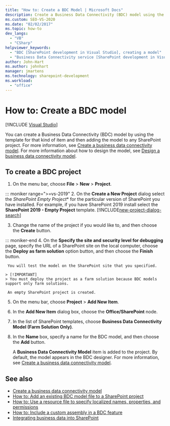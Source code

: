 ```yaml
---
title: "How to: Create a BDC Model | Microsoft Docs"
description: Create a Business Data Connectivity (BDC) model using the Visual Studio template for that kind of item and then adding the model to any SharePoint project.
ms.custom: SEO-VS-2020
ms.date: "02/02/2017"
ms.topic: how-to
dev_langs:
  - "VB"
  - "CSharp"
helpviewer_keywords:
  - "BDC [SharePoint development in Visual Studio], creating a model"
  - "Business Data Connectivity service [SharePoint development in Visual Studio], creating a model"
author: John-Hart
ms.author: johnhart
manager: jmartens
ms.technology: sharepoint-development
ms.workload:
  - "office"
---
```

# How to: Create a BDC model

 [!INCLUDE [Visual Studio](~/includes/applies-to-version/vs-windows-only.md)]

  You can create a Business Data Connectivity (BDC) model by using the template for that kind of item and then adding the model to any SharePoint project. For more information, see [Create a business data connectivity model](../sharepoint/creating-a-business-data-connectivity-model.md). For more information about how to design the model, see [Design a business data connectivity model](../sharepoint/designing-a-business-data-connectivity-model.md).

## To create a BDC project

1. On the menu bar, choose **File** > **New** > **Project**.

::: moniker range=">=vs-2019"
2. On the **Create a New Project** dialog select the *SharePoint Empty Project** for the particular version of SharePoint you have installed. For example, if you have SharePoint 2019 install select the **SharePoint 2019 - Empty Project** template.
    [!INCLUDE[new-project-dialog-search](../sharepoint/includes/new-project-dialog-search-md.md)]

3. Change the name of the project if you would like to, and then choose the **Create** button.

::: moniker-end
4. On the **Specify the site and security level for debugging** page, specify the URL of a SharePoint site on the local computer, choose the **Deploy as farm solution** option button, and then choose the **Finish** button.

     You will test the model on the SharePoint site that you specified.

    > [!IMPORTANT]
    > You must deploy the project as a farm solution because BDC models support only farm solutions.

     An empty SharePoint project is created.

5. On the menu bar, choose **Project** > **Add New Item**.

6. In the **Add New Item** dialog box, choose the **Office/SharePoint** node.

7. In the list of SharePoint templates, choose **Business Data Connectivity Model (Farm Solution Only)**.

8. In the **Name** box, specify a name for the BDC model, and then choose the **Add** button.

     A **Business Data Connectivity Model** item is added to the project. By default, the model appears in the BDC designer. For more information, see [Create a business data connectivity model](../sharepoint/creating-a-business-data-connectivity-model.md).

## See also

- [Create a business data connectivity model](../sharepoint/creating-a-business-data-connectivity-model.md)
- [How to: Add an existing BDC model file to a SharePoint project](../sharepoint/how-to-add-an-existing-bdc-model-file-to-a-sharepoint-project.md)
- [How to: Use a resource file to specify localized names, properties, and permissions](../sharepoint/how-to-use-a-resource-file-to-specify-localized-names-properties-and-permissions.md)
- [How to: Include a custom assembly in a BDC feature](../sharepoint/how-to-include-a-custom-assembly-in-a-bdc-feature.md)
- [Integrating business data into SharePoint](../sharepoint/integrating-business-data-into-sharepoint.md)
